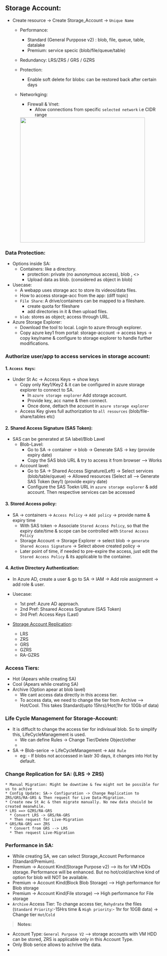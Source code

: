## Storage Account:

* Create resource -> Create Storage_Account -> `Unique Name`
  * Performance: 
    * Standard (General Purppose v2) : blob, file, queue, table, datalake
    * Premium: service specic (blob/file/queue/table)
  * Redundancy: LRS/ZRS / GRS / GZRS
  * Protection: 
    * Enable soft delete for blobs: can be restored back after certain days
  * Networkging:
    * Firewall & Vnet:
      * Allow connections from specific `selected network` i.e CIDR range 
      
    <img src="https://user-images.githubusercontent.com/24938159/121772933-48180a00-cb96-11eb-9591-2a05d3a21e3a.png" width="400"> 
  
### Data Protection:

* Options inside SA:
  * Containers: like a directory. 
    * protection: private (no aunonymous access), blob , <>
    * Upload data as blob. (considered as object in blob)
* Usecase:
    * A webapp uses storage acc to store its videos/data files. 
    * How to access storage-acc from the app: (diff topic)
    * `File Share`: A drive/containers can be mapped to a fileshare.  
        * create quota for fileshare
        * add directories in it & then upload files.
    * `blob`: stores as object; access through URL.
* Azure Storage Explorer:
    * Download the tool to local. Login to azure through explorer.
    * Copy azure key1 from portal: storage-account -> access keys -> copy key/name & configure to storage explorer to handle further modifications.


### Authorize user/app to access services in storage account:
  #### 1. `Access Keys`:
   * Under St Ac -> Access Keys -> show keys
     * Copy only Key1/Key2 & it can be configured in azure storage explorer to connect to SA.
       * In `azure storage explorer` Add storage account.
       * Provide key, acc name & then connect.
       * Once done, dettach the account in `azure storage explorer`
     * Access Key gives full authorization to `all resources` (blob/file-share/tables etc)
 #### 2. Shared Access Signature (SAS Token): 
  * SAS can be generated at SA label/Blob Lavel
    * Blob-Lavel:
      * Go to SA -> container -> blob -> Generate SAS -> key (provide expiry date)
      * Copy the SAS blob URL & try to access it from browser --> Works
    * Account lavel:
      * Go to SA  -> Shared Access Signature(Left) -> Select services (blob/table/queue) -> Allowed resources (Select all --> Generate SAS Token (key1) (provide expiry date)
      * Configure the SAS Toekn URL in `azure storage explorer` & add account. Then respective services can be accessed 
 #### 3. Stored Access policy:
  * SA -> containers -> `Access Policy` -> `Add policy`  -> provide name & expiry time 
    * With SAS token -> Associate `Stored Access Policy`, so that the expiry date/time & scope can be controlled with `Stored Access Policy`
    * Storage Account -> Storage Explorer -> select blob -> `generate Shared Access Signature` -> Select above created policy -> 
    * Later point of time, if needed to pre-expire the access, just edit the `Stored Access Policy` & its applicable to the container.
 #### 4. Active Directory Authentication:
  * In Azure AD, create a user & go to SA -> IAM -> Add role assignment -> add role & user.

* Usecase:
  * 1st pref: Azure AD approach. 
  * 2nd Pref: Shsared Access Signature (SAS Token)
  * 3rd Pref: Access Keys (Last)

   
* [Storage Account Replication](https://docs.microsoft.com/en-us/azure/storage/common/storage-redundancy): 
  * LRS
  * ZRS
  * GRS
  * GZRS
  * RA-GZRS

### Access Tiers:
  * Hot (Apears while creating SA)
  * Cool (Apears while creating SA)
  * Archive (Option apear at blob lavel)
    * We cant access data directly in this access tier. 
    * To access data, we need to change the tier from Archive --> Hot/Cool. This takes Standard(upto 15hrs)/Hot(1hr for 10Gb of data)
  
 ### Life Cycle Management for Storage-Account:
 
  * It is diffuclt to change the access tier for indivisual blob. So to simplify this, LifeCycleManagement is used.
    * We can define Rules -> Change Tier/Delete Object/other
    * 
  * SA -> Blob-serice -> LifeCycleManagement -> `Add Rule`
    * eg: - If blobs not acccessed in lastr 30 days, it changes into Hot by default.
    
 ### Change Replication for SA: (LRS -> ZRS)
    * Manual Migration: Might be downtime & few might not be possible for us to achive
    * Config Update: SA-> Configuration -> Change Replication to ZRS/GRS/RA-GRS & Then request for Live Data-Migration.
    * Create new St Ac & then migrate manually. No new data shoiuld be created meanwhile.
    * LRS ==> GZRS/RA-GRS
      * Convert LRS -> GRS/RA-GRS
      * Then request for Live-Migration
    * GRS/RA-GRS ==> ZRS
      * Convert from GRS --> LRS
      * Then request Live-Migration
 
 ### Performance in SA:
  * While creating SA, we can select Storage_Account Performance (Standard/Premium).
  * Premium -> Account Kind(Storage Purpose v2) --> its for VM HDDs storage. Performance will be enhanced. But no hot/cold/archive kind of option for blob will NOT be available.
  * Premium -> Account Kind(Block Blob Storage) --> High performance for Blob storage
  * Premium -> Account Kind(File storage) --> High performance for File storage
  * `Archive` Access Tier: To change access tier, `Rehydrate` the files (`Standard Priority`:-15Hrs time & `High priority`:- 1hr for 10GB data) -> Change tier `Hot`/`Cold` 

> **Notes:**
* Account Type: `General Purpose V2` --> storage accounts with VM HDD can be stored, ZRS is applicable only in this Account Type. 
* Only Blob serice allows to achrive the data.
* 
